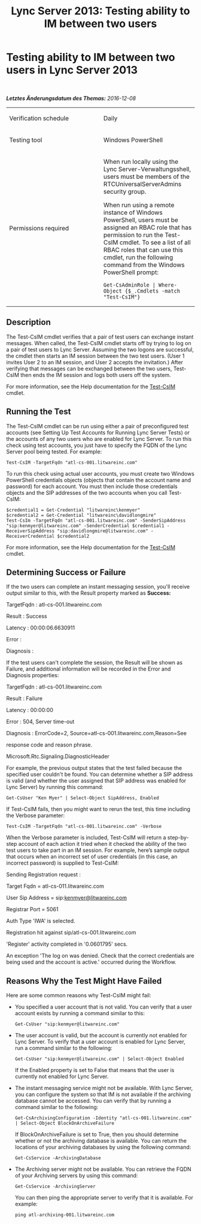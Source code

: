 ﻿---
title: 'Lync Server 2013: Testing ability to IM between two users'
TOCTitle: Testing ability to IM between two users
ms:assetid: a0f3f5c6-f115-4c3f-90ac-5fdc932b417e
ms:mtpsurl: https://technet.microsoft.com/de-de/library/Dn743838(v=OCS.15)
ms:contentKeyID: 62279232
ms.date: 12/10/2016
mtps_version: v=OCS.15
ms.translationtype: HT
---

# Testing ability to IM between two users in Lync Server 2013

 

_**Letztes Änderungsdatum des Themas:** 2016-12-08_


<table>
<colgroup>
<col style="width: 50%" />
<col style="width: 50%" />
</colgroup>
<tbody>
<tr class="odd">
<td><p>Verification schedule</p></td>
<td><p>Daily</p></td>
</tr>
<tr class="even">
<td><p>Testing tool</p></td>
<td><p>Windows PowerShell</p></td>
</tr>
<tr class="odd">
<td><p>Permissions required</p></td>
<td><p>When run locally using the Lync Server-Verwaltungsshell, users must be members of the RTCUniversalServerAdmins security group.</p>
<p>When run using a remote instance of Windows PowerShell, users must be assigned an RBAC role that has permission to run the Test-CsIM cmdlet. To see a list of all RBAC roles that can use this cmdlet, run the following command from the Windows PowerShell prompt:</p>
<pre><code>Get-CsAdminRole | Where-Object {$_.Cmdlets -match &quot;Test-CsIM&quot;}</code></pre></td>
</tr>
</tbody>
</table>


## Description

The Test-CsIM cmdlet verifies that a pair of test users can exchange instant messages. When called, the Test-CsIM cmdlet starts off by trying to log on a pair of test users to Lync Server. Assuming the two logons are successful, the cmdlet then starts an IM session between the two test users. (User 1 invites User 2 to an IM session, and User 2 accepts the invitation.) After verifying that messages can be exchanged between the two users, Test-CsIM then ends the IM session and logs both users off the system.

For more information, see the Help documentation for the [Test-CsIM](https://docs.microsoft.com/en-us/powershell/module/skype/Test-CsIM) cmdlet.

## Running the Test

The Test-CsIM cmdlet can be run using either a pair of preconfigured test accounts (see Setting Up Test Accounts for Running Lync Server Tests) or the accounts of any two users who are enabled for Lync Server. To run this check using test accounts, you just have to specify the FQDN of the Lync Server pool being tested. For example:

    Test-CsIM -TargetFqdn "atl-cs-001.litwareinc.com"

To run this check using actual user accounts, you must create two Windows PowerShell credentials objects (objects that contain the account name and password) for each account. You must then include those credentials objects and the SIP addresses of the two accounts when you call Test-CsIM:

    $credential1 = Get-Credential "litwareinc\kenmyer"
    $credential2 = Get-Credential "litwareinc\davidlongmire"
    Test-CsIm -TargetFqdn "atl-cs-001.litwareinc.com" -SenderSipAddress "sip:kenmyer@litwareinc.com" -SenderCredential $credential1 -ReceiverSipAddress "sip:davidlongmire@litwareinc.com" -ReceiverCredential $credential2

For more information, see the Help documentation for the [Test-CsIM](https://docs.microsoft.com/en-us/powershell/module/skype/Test-CsIM) cmdlet.

## Determining Success or Failure

If the two users can complete an instant messaging session, you'll receive output similar to this, with the Result property marked as **Success:**

TargetFqdn : atl-cs-001.litwareinc.com

Result : Success

Latency : 00:00:06.6630911

Error :

Diagnosis :

If the test users can't complete the session, the Result will be shown as Failure, and additional information will be recorded in the Error and Diagnosis properties:

TargetFqdn : atl-cs-001.litwareinc.com

Result : Failure

Latency : 00:00:00

Error : 504, Server time-out

Diagnosis : ErrorCode=2, Source=atl-cs-001.litwareinc.com,Reason=See

response code and reason phrase.

Microsoft.Rtc.Signaling.DiagnosticHeader

For example, the previous output states that the test failed because the specified user couldn't be found. You can determine whether a SIP address is valid (and whether the user assigned that SIP address was enabled for Lync Server) by running this command:

    Get-CsUser "Ken Myer" | Select-Object SipAddress, Enabled

If Test-CsIM fails, then you might want to rerun the test, this time including the Verbose parameter:

    Test-CsIM -TargetFqdn "atl-cs-001.litwareinc.com" -Verbose

When the Verbose parameter is included, Test-CsIM will return a step-by-step account of each action it tried when it checked the ability of the two test users to take part in an IM session. For example, here’s sample output that occurs when an incorrect set of user credentials (in this case, an incorrect password) is supplied to Test-CsIM:

Sending Registration request :

Target Fqdn = atl-cs-011.litwareinc.com

User Sip Address = sip:kenmyer@litwareinc.com

Registrar Port = 5061

Auth Type 'IWA' is selected.

Registration hit against sip/atl-cs-001.litwareinc.com

'Register' activity completed in '0.0601795' secs.

An exception 'The log on was denied. Check that the correct credentials are being used and the account is active.' occurred during the Workflow.

## Reasons Why the Test Might Have Failed

Here are some common reasons why Test-CsIM might fail:

  - You specified a user account that is not valid. You can verify that a user account exists by running a command similar to this:
    
        Get-CsUser "sip:kenmyer@litwareinc.com"

  - The user account is valid, but the account is currently not enabled for Lync Server. To verify that a user account is enabled for Lync Server, run a command similar to the following:
    
        Get-CsUser "sip:kenmyer@litwareinc.com" | Select-Object Enabled
    
    If the Enabled property is set to False that means that the user is currently not enabled for Lync Server.

  - The instant messaging service might not be available. With Lync Server, you can configure the system so that IM is not available if the archiving database cannot be accessed. You can verify that by running a command similar to the following:
    
        Get-CsArchivingConfiguration -Identity "atl-cs-001.litwareinc.com" | Select-Object BlockOnArchiveFailure
    
    If BlockOnArchiveFailure is set to True, then you should determine whether or not the archiving database is available. You can return the locations of your archiving databases by using the following command:
    
        Get-CsService -ArchivingDatabase

  - The Archiving server might not be available. You can retrieve the FQDN of your Archiving servers by using this command:
    
        Get-CsService -ArchivingServer
    
    You can then ping the appropriate server to verify that it is available. For example:
    
        ping atl-archiving-001.litwareinc.com

